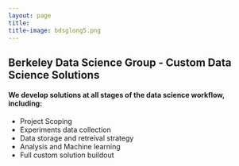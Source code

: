 ```yaml
---
layout: page
title: 
title-image: bdsglong5.png
---
```


## Berkeley Data Science Group - Custom Data Science Solutions

#### We develop solutions at all stages of the data science workflow, including:
 - Project Scoping
 - Experiments data collection
 - Data storage and retreival strategy
 - Analysis and Machine learning
 - Full custom solution buildout


